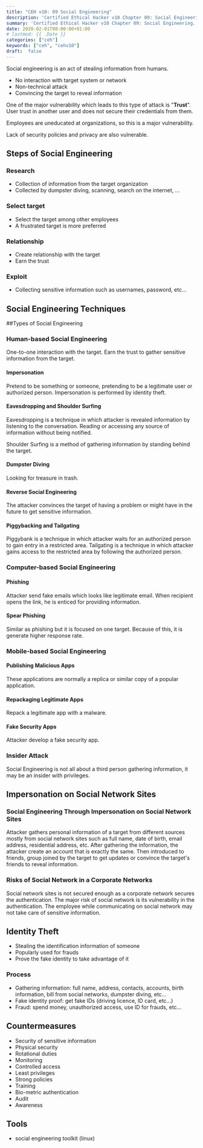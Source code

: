 ```yaml
---
title: "CEH v10: 09 Social Engineering"
description: 'Certified Ethical Hacker v10 Chapter 09: Social Engineering.'
summary: 'Certified Ethical Hacker v10 Chapter 09: Social Engineering.'
date: 2020-02-01T00:00:00+01:00
# lastmod: {{ .Date }}
categories: ["ceh"]
keywords: ["ceh", "cehv10"]
draft:  false
---
```



Social engineering is an act of stealing information from humans.

- No interaction with target system or network
- Non-technical attack
- Convincing the target to reveal information

One of the major vulnerability which leads to this type of attack is "**Trust**".
User trust in another user and does not secure their credentials from them.

Employees are uneducated at organizations, so this is a major vulnerability. 

Lack of security policies and privacy are also vulnerable.

## Steps of Social Engineering

### Research

- Collection of information from the target organization
- Collected by dumpster diving, scanning, search on the internet, ...

### Select target

- Select the target among other employees
- A frustrated target is more preferred

### Relationship

- Create relationship with the target
- Earn the trust

### Exploit

- Collecting sensitive information such as usernames, password, etc...

## Social Engineering Techniques

##Types of Social Engineering

### Human-based Social Engineering

One-to-one interaction with the target. Earn the trust to gather sensitive information from the target.

#### Impersonation

Pretend to be something or someone, pretending to be a legitimate user or authorized person.
Impersonation is performed by identity theft.

#### Eavesdropping and Shoulder Surfing

Eavesdropping is a technique in which attacker is revealed information by listening to the conversation.
Reading or accessing any source of information without being notified.

Shoulder Surfing is a method of gathering information by standing behind the target.

#### Dumpster Diving

Looking for treasure in trash.

#### Reverse Social Engineering

The attacker convinces the target of having a problem or might have in the future to get sensitive information.

#### Piggybacking and Tailgating

Piggybank is a technique in which attacker waits for an authorized person to gain entry in a restricted area.
Tailgating is a technique in which attacker gains access to the restricted area by following the authorized person.

### Computer-based Social Engineering

#### Phishing

Attacker send fake emails which looks like legitimate email. When recipient opens the link, he is enticed for providing information.

#### Spear Phishing

Similar as phishing but it is focused on one target. Because of this, it is generate higher response rate.

### Mobile-based Social Engineering

#### Publishing Malicious Apps

These applications are normally a replica or similar copy of a popular application.

#### Repackaging Legitimate Apps

Repack a legitimate app with a malware.

#### Fake Security Apps

Attacker develop a fake security app.

### Insider Attack

Social Engineering is not all about a third person gathering information, it may be an insider with privileges.

## Impersonation on Social Network Sites

### Social Engineering Through Impersonation on Social Network Sites

Attacker gathers personal information of a target from different sources mostly from social network sites such as full name, date of birth, email address, residential address, etc.
After gathering the information, the attacker create an account that is exactly the same. Then introduced to friends, group joined by the target to get updates or convince the target's friends to reveal information.

### Risks of Social Network in a Corporate Networks

Social network sites is not secured enough as a corporate network secures the authentication.
The major risk of social network is its vulnerability in the authentication.
The employee while communicating on social network may not take care of sensitive information.

## Identity Theft

- Stealing the identification information of someone
- Popularly used for frauds
- Prove the fake identity to take advantage of it

### Process

- Gathering information: full name, address, contacts, accounts, birth information, bill from social networks, dumpster diving, etc...
- Fake identity proof: get fake IDs (driving licence, ID card, etc...)
- Fraud: spend money, unauthorized access, use ID for frauds, etc...

## Countermeasures

- Security of sensitive information
- Physical security
- Rotational duties
- Monitoring
- Controlled access
- Least privileges
- Strong policies
- Training
- Bio-metric authentication
- Audit
- Awareness

## Tools

- social engineering toolkit (linux)

